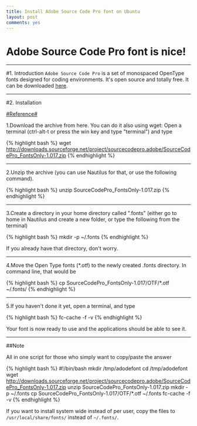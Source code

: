 ```yaml
---
title: Install Adobe Source Code Pro font on Ubuntu
layout: post
comments: yes
---
```


Adobe Source Code Pro font is nice!
=========

---------------

#1. Introduction
`Adobe Source Code Pro` is a set of monospaced OpenType fonts designed for coding environments. It's open source and totally free. It can be downloaded [here](http://store1.adobe.com/cfusion/store/html/index.cfm?event=displayFontPackage&code=1960).

---------------

#2. Installation

[#Reference#](http://askubuntu.com/questions/193072/how-to-use-the-new-adobe-source-code-pro-font)

1.Download the archive from here. You can do it also using wget: Open a terminal (ctrl-alt-t or press the win key and type "terminal") and type

{% highlight bash %}
wget http://downloads.sourceforge.net/project/sourcecodepro.adobe/SourceCodePro_FontsOnly-1.017.zip
{% endhighlight %}

---------------

2.Unzip the archive (you can use Nautilus for that, or use the following command).

{% highlight bash %}
unzip SourceCodePro_FontsOnly-1.017.zip
{% endhighlight %}

---------------

3.Create a directory in your home directory called ".fonts" (either go to home in Nautilus and create a new folder, or type the following from the terminal)

{% highlight bash %}
mkdir -p ~/.fonts
{% endhighlight %}

If you already have that directory, don't worry.

---------------

4.Move the Open Type fonts (*.otf) to the newly created .fonts directory. In command line, that would be

{% highlight bash %}
cp SourceCodePro_FontsOnly-1.017/OTF/*.otf ~/.fonts/
{% endhighlight %}

---------------

5.If you haven't done it yet, open a terminal, and type

{% highlight bash %}
fc-cache -f -v
{% endhighlight %}


Your font is now ready to use and the applications should be able to see it.

---------------

##Note

All in one script for those who simply want to copy/paste the answer

{% highlight bash %}
#!/bin/bash
mkdir /tmp/adodefont
cd /tmp/adodefont
wget http://downloads.sourceforge.net/project/sourcecodepro.adobe/SourceCodePro_FontsOnly-1.017.zip
unzip SourceCodePro_FontsOnly-1.017.zip
mkdir -p ~/.fonts
cp SourceCodePro_FontsOnly-1.017/OTF/*.otf ~/.fonts
fc-cache -f -v
{% endhighlight %}


If you want to install system wide instead of per user, copy the files to `/usr/local/share/fonts/`
instead of `~/.fonts/`.

